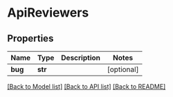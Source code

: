 # ApiReviewers

## Properties
Name | Type | Description | Notes
------------ | ------------- | ------------- | -------------
**bug** | **str** |  | [optional] 

[[Back to Model list]](../README.md#documentation-for-models) [[Back to API list]](../README.md#documentation-for-api-endpoints) [[Back to README]](../README.md)

